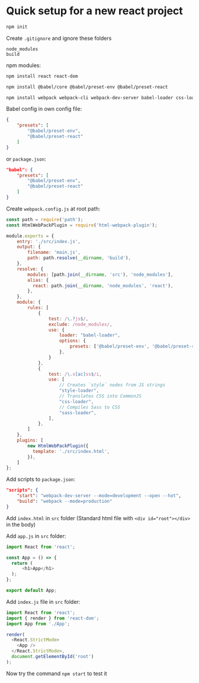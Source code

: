# Quick setup for a new react project

```bash
npm init
```

Create `.gitignore` and ignore these folders
```
node_modules
build
```

npm modules:

```bash
npm install react react-dom
```

```bash
npm install @babel/core @babel/preset-env @babel/preset-react
```

```bash
npm install webpack webpack-cli webpack-dev-server babel-loader css-loader style-loader html-webpack-plugin
```

Babel config in own config file:
```json
{
    "presets": [
        "@babel/preset-env",
        "@babel/preset-react"
    ]
}
```
or `package.json`:
```json
"babel": {
    "presets": [
        "@babel/preset-env",
        "@babel/preset-react"
    ]
}
```

Create `webpack.config.js` at root path:
```js
const path = require('path');
const HtmlWebPackPlugin = require('html-webpack-plugin');

module.exports = {
	entry: './src/index.js',
	output: {
		filename: 'main.js',
		path: path.resolve(__dirname, 'build'),
	},
	resolve: {
		modules: [path.join(__dirname, 'src'), 'node_modules'],
		alias: {
		  react: path.join(__dirname, 'node_modules', 'react'),
		},
	},
	module: {
		rules: [
			{
				test: /\.?js$/,
				exclude: /node_modules/,
				use: {
					loader: "babel-loader",
					options: {
						presets: ['@babel/preset-env', '@babel/preset-react']
					},
				}
			},
			{
				test: /\.s[ac]ss$/i,
				use: [
					// Creates `style` nodes from JS strings
					"style-loader",
					// Translates CSS into CommonJS
					"css-loader",
					// Compiles Sass to CSS
					"sass-loader",
				],
			},
		]
	},
	plugins: [
		new HtmlWebPackPlugin({
		  template: './src/index.html',
		}),
	]
};
```

Add scripts to `package.json`:

```json
"scripts": {
	"start": "webpack-dev-server --mode=development --open --hot",
	"build": "webpack --mode=production"
}
```

Add `index.html` in `src` folder (Standard html file with `<div id="root"></div>` in the body)

Add `app.js` in `src` folder:
```js
import React from 'react';

const App = () => {
  return (
      <h1>App</h1>
  );
};

export default App;
```

Add `index.js` file  in `src` folder:

```js
import React from 'react';
import { render } from 'react-dom';
import App from './App';

render(
  <React.StrictMode>
    <App />
  </React.StrictMode>,
  document.getElementById('root')
);
```

Now try the command `npm start` to test it


